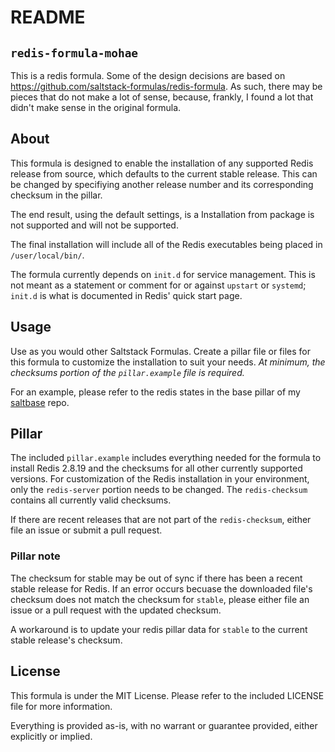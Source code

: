 README
======

## `redis-formula-mohae`
This is a redis formula. Some of the design decisions are based on https://github.com/saltstack-formulas/redis-formula. As such, there may be pieces that do not make a lot of sense, because, frankly, I found a lot that didn't make sense in the original formula.

## About
This formula is designed to enable the installation of any supported Redis release from source, which defaults to the current stable release. This can be changed by specifiying another release number and its corresponding checksum in the pillar.

The end result, using the default settings, is a 
Installation from package is not supported and will not be supported. 

The final installation will include all of the Redis executables being placed in `/user/local/bin/`. 

The formula currently depends on `init.d` for service management. This is not meant as a statement or comment for or against `upstart` or `systemd`; `init.d` is what is documented in Redis' quick start page. 

## Usage
Use as you would other Saltstack Formulas. Create a pillar file or files for this formula to customize the installation to suit your needs. _At minimum, the checksums portion of the `pillar.example` file is required._

For an example, please refer to the redis states in the base pillar of my [saltbase](https://github.com/mohae/saltbase) repo.  

## Pillar
The included `pillar.example` includes everything needed for the formula to install Redis 2.8.19 and the checksums for all other currently supported versions. For customization of the Redis installation in your environment, only the `redis-server` portion needs to be changed. The `redis-checksum` contains all currently valid checksums.

If there are recent releases that are not part of the `redis-checksum`, either file an issue or submit a pull request.

### Pillar note
The checksum for stable may be out of sync if there has been a recent stable release for Redis. If an error occurs becuase the downloaded file's checksum does not match the checksum for `stable`, please either file an issue or a pull request with the updated checksum. 

A workaround is to update your redis pillar data for `stable` to the current stable release's checksum.

## License
This formula is under the MIT License. Please refer to the included LICENSE file for more information.

Everything is provided as-is, with no warrant or guarantee provided, either explicitly or implied.
